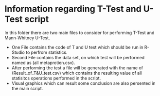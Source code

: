 # Information regarding T-Test and U-Test script

In this folder there are two main files to consider for performing T-Test and Mann-Whitney U-Test.

* One File contains the code of T and U test which should be run in R-Studio to perfrom statistics.
* Second File contains the data set, on which test will be performed named as (all metaprotien.csv).
* After performing the test a file will be generated with the name of (Result_of_T&U_test.csv) which 
 contains the resulting value of all statisitcs operations performed in the script.
 * Visual graphics which can result some conclusion are also persented in the main script.
